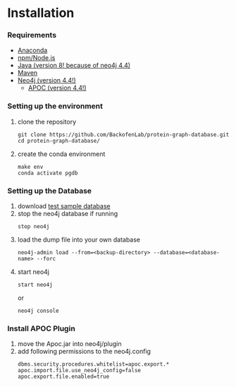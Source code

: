 # Installation

### Requirements
- [Anaconda](https://conda.io/en/latest/) 
- [npm/Node.js](https://nodejs.org/en/download) 
- [Java (version 8! because of neo4j 4.4)](https://adoptium.net/de/temurin/archive/?version=8)
- [Maven](https://maven.apache.org/download.cgi) 
- [Neo4j (version 4.4!)](https://neo4j.com/download-center/) 
  - [APOC (version 4.4!)](https://neo4j.com/labs/apoc/4.4/installation/)

### Setting up the environment
1. clone the repository
   ```commandline
   git clone https://github.com/BackofenLab/protein-graph-database.git
   cd protein-graph-database/
   ```
2. create the conda environment
   ```commandline
   make env
   conda activate pgdb
   ```

### Setting up the Database
1. download [test sample database](https://drive.google.com/file/d/1S8_O2HCeMKwukwnTHlFmf1KLQnbfcXAN/view)
2. stop the neo4j database if running
   ```commandline
   stop neo4j
   ```
3. load the dump file into your own database
   ````commandline
   neo4j-admin load --from=<backup-directory> --database=<database-name> --forc
   ````
4. start neo4j
   ````commandline
   start neo4j
   ````
   or
   ````commandline
   neo4j console
   ````

### Install APOC Plugin
1. move the Apoc.jar into neo4j/plugin
2. add following permissions to the neo4j.config
   ````commandline
   dbms.security.procedures.whitelist=apoc.export.*
   apoc.import.file.use_neo4j_config=false
   apoc.export.file.enabled=true
   ````
